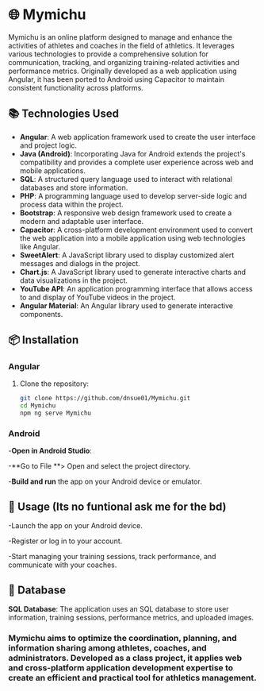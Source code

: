 # 🌐 Mymichu

Mymichu is an online platform designed to manage and enhance the activities of athletes and coaches in the field of athletics.
It leverages various technologies to provide a comprehensive solution for communication, tracking, and organizing training-related activities and performance metrics.
Originally developed as a web application using Angular, it has been ported to Android using Capacitor to maintain consistent functionality across platforms.

## 📚 Technologies Used

- **Angular**: A web application framework used to create the user interface and project logic.
- **Java (Android)**: Incorporating Java for Android extends the project's compatibility and provides a complete user experience across web and mobile applications.
- **SQL**: A structured query language used to interact with relational databases and store information.
- **PHP**: A programming language used to develop server-side logic and process data within the project.
- **Bootstrap**: A responsive web design framework used to create a modern and adaptable user interface.
- **Capacitor**: A cross-platform development environment used to convert the web application into a mobile application using web technologies like Angular.
- **SweetAlert**: A JavaScript library used to display customized alert messages and dialogs in the project.
- **Chart.js**: A JavaScript library used to generate interactive charts and data visualizations in the project.
- **YouTube API**: An application programming interface that allows access to and display of YouTube videos in the project.
- **Angular Material**: An Angular library used to generate interactive components.

## 📦 Installation

### Angular
1. Clone the repository:
   ```bash
   git clone https://github.com/dnsue01/Mymichu.git
   cd Mymichu
   npm ng serve Mymichu
   ```

### Android

-**Open in Android Studio**:

-**Go to File **> Open and select the project directory.

-**Build and run** the app on your Android device or emulator.

## 🚀 Usage (Its no funtional ask me for the bd)

-Launch the app on your Android device.

-Register or log in to your account.

-Start managing your training sessions, track performance, and communicate with your coaches.

## 💾 Database

**SQL Database**: The application uses an SQL database to store user information, training sessions, performance metrics, and uploaded images.


### Mymichu aims to optimize the coordination, planning, and information sharing among athletes, coaches, and administrators. Developed as a class project, it applies web and cross-platform application development expertise to create an efficient and practical tool for athletics management.
